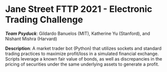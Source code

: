 # **Jane Street FTTP 2021 - Electronic Trading Challenge**

***Team Psyduck***: Gildardo Banuelos (MIT), Katherine Yu (Stanford), and Nishant Mishra (Harvard)

**Description**: A market trader bot (Python) that utilizes sockets and standard trading practices to maximize profit/loss in a simulated financial exchange. Scripts leverage a known fair value of bonds, as well as discrepancies in the pricing of securities under the same underlying assets to generate a profit.
